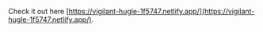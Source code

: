 Check it out here [https://vigilant-hugle-1f5747.netlify.app/](https://vigilant-hugle-1f5747.netlify.app/).
